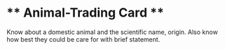 # ** Animal-Trading Card **

Know about a domestic animal and the scientific name, origin.
Also know how best they could be care for with brief statement.
